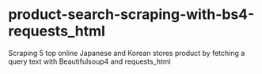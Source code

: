 # product-search-scraping-with-bs4-requests_html

Scraping  5 top online Japanese and Korean stores product by fetching a query text with Beautifulsoup4 and requests_html